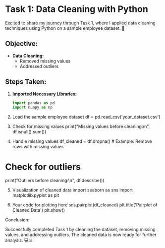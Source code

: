 # Task 1: Data Cleaning with Python

Excited to share my journey through Task 1, where I applied data cleaning techniques using Python on a sample employee dataset. 🐍

## Objective:
- **Data Cleaning:**
  - Removed missing values
  - Addressed outliers

## Steps Taken:

1. **Imported Necessary Libraries:**
   ```python
   import pandas as pd
   import numpy as np
2. Load the sample employee dataset
df = pd.read_csv('your_dataset.csv')
3. Check for missing values
print("Missing values before cleaning:\n", df.isnull().sum())

4. Handle missing values
df_cleaned = df.dropna()  # Example: Remove rows with missing values
# Check for outliers
print("Outliers before cleaning:\n", df.describe())

5. Visualization of cleaned data
import seaborn as sns
import matplotlib.pyplot as plt

6. Your code for plotting here
sns.pairplot(df_cleaned)
plt.title('Pairplot of Cleaned Data')
plt.show()

Conclusion:

Successfully completed Task 1 by cleaning the dataset, removing missing values, and addressing outliers. The cleaned data is now ready for further analysis. 💻📊
